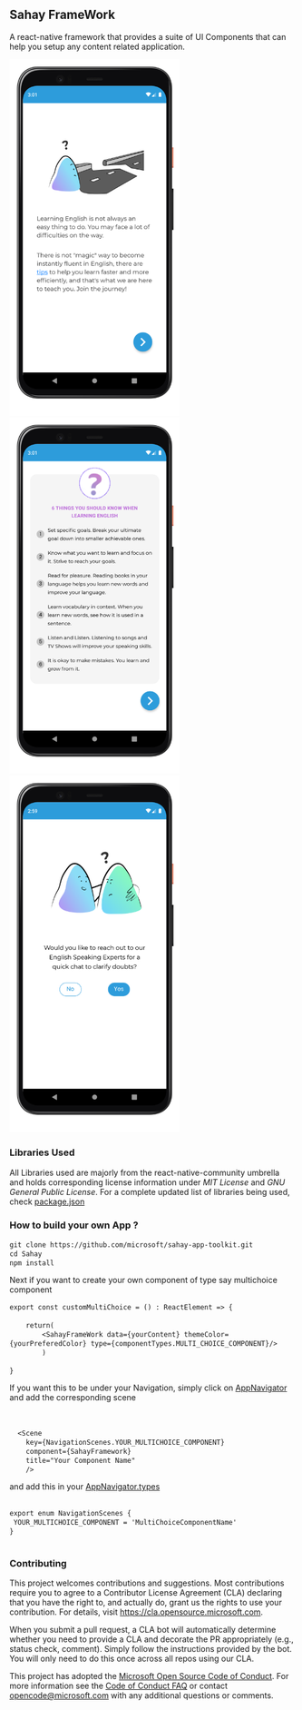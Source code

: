 ## Sahay FrameWork

A react-native framework that provides a suite of UI Components that can help you setup any content related application.

<p float="left">
  <img src="/Screenshots/Text_Intro_Component.png" width="300" />
  <img src="/Screenshots/Numbered_List.png" width="300" />
  <img src="/Screenshots/Polar_Question_Component.png" width="300" /> 
</p>

### Libraries Used

All Libraries used are majorly from the react-native-community umbrella and holds corresponding license information under _MIT License_ and _GNU General Public License_.
For a complete updated list of libraries being used, check [package.json](Sahay/package.json)

### How to build your own App ?

```
git clone https://github.com/microsoft/sahay-app-toolkit.git
cd Sahay
npm install
```

Next if you want to create your own component of type say multichoice component

```
export const customMultiChoice = () : ReactElement => {

    return(
        <SahayFrameWork data={yourContent} themeColor={yourPreferedColor} type={componentTypes.MULTI_CHOICE_COMPONENT}/>
        )

}
```

If you want this to be under your Navigation, simply click on [AppNavigator](Sahay/src/AppNavigator) and add the corresponding scene

```


  <Scene
    key={NavigationScenes.YOUR_MULTICHOICE_COMPONENT}
    component={SahayFramework}
    title="Your Component Name"
    />

```

and add this in your [AppNavigator.types](Sahay/src/AppNavigator/AppNavigator.types.ts)

```

export enum NavigationScenes {
 YOUR_MULTICHOICE_COMPONENT = 'MultiChoiceComponentName'
}


```

### Contributing

This project welcomes contributions and suggestions. Most contributions require you to agree to a
Contributor License Agreement (CLA) declaring that you have the right to, and actually do, grant us
the rights to use your contribution. For details, visit https://cla.opensource.microsoft.com.

When you submit a pull request, a CLA bot will automatically determine whether you need to provide
a CLA and decorate the PR appropriately (e.g., status check, comment). Simply follow the instructions
provided by the bot. You will only need to do this once across all repos using our CLA.

This project has adopted the [Microsoft Open Source Code of Conduct](https://opensource.microsoft.com/codeofconduct/).
For more information see the [Code of Conduct FAQ](https://opensource.microsoft.com/codeofconduct/faq/) or
contact [opencode@microsoft.com](mailto:opencode@microsoft.com) with any additional questions or comments.
